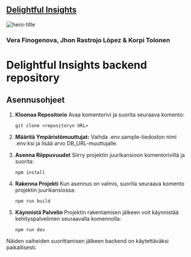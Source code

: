 ## [Delightful Insights](https://zealous-stone-0ba3ea003.5.azurestaticapps.net)

![hero-title](https://github.com/Jxkume/Webi-2/assets/104062080/00a4e342-d90b-4a20-87f2-1dca0bf5eb95)

### Vera Finogenova, Jhon Rastrojo López & Korpi Tolonen

# Delightful Insights backend repository

## Asennusohjeet

1. **Kloonaa Repositorio**
    Avaa komentorivi ja suorita seuraava komento:
     ```
     git clone <repositoryn URL>
     ```

2. **Määritä Ympäristömuuttujat:**
   Vaihda .env.sample-tiedoston nimi .env:ksi ja lisää arvo DB_URL-muuttujalle.

3. **Asenna Riippuvuudet**
    Siirry projektin juurikansioon komentorivillä ja suorita:
     ```
     npm install
     ```

4. **Rakenna Projekti**
   Kun asennus on valmis, suorita seuraava komento projektin juurikansiossa:
     ```
     npm run build
     ```

5. **Käynnistä Palvelin**
   Projektin rakentamisen jälkeen voit käynnistää kehityspalvelimen seuraavalla komennolla:
     ```
     npm run dev
     ```

Näiden vaiheiden suorittamisen jälkeen backend on käytettäväksi paikallisesti.
